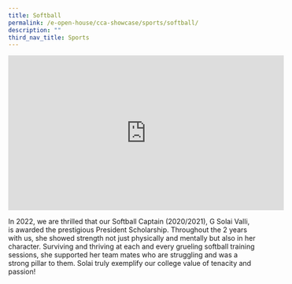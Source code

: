 ```yaml
---
title: Softball
permalink: /e-open-house/cca-showcase/sports/softball/
description: ""
third_nav_title: Sports
---
```

<div align="center"><iframe allowfullscreen="" allow="accelerometer; autoplay; clipboard-write; encrypted-media; gyroscope; picture-in-picture; web-share" frameborder="0" title="YouTube video player" src="https://www.youtube.com/embed/H3oc_wpBexM" height="315" width="560"></iframe></div>

In 2022, we are thrilled that our Softball Captain (2020/2021), G Solai Valli, is awarded the prestigious President Scholarship. Throughout the 2 years with us, she showed strength not just physically and mentally but also in her character. Surviving and thriving at each and every grueling softball training sessions, she supported her team mates who are struggling and was a strong pillar to them. Solai truly exemplify our college value of tenacity and passion!